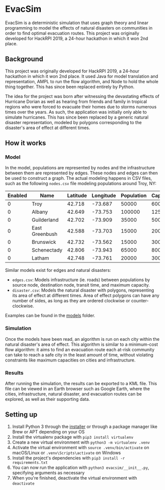 # EvacSim

EvacSim is a deterministic simulation that uses graph theory and linear
programming to model the effects of natural disasters on communities in order
to find optimal evacuation routes. This project was originally developed for
HackRPI 2019, a 24-hour hackathon in which it won 2nd place.

## Background

This project was originally developed for HackRPI 2019, a 24-hour hackathon in
which it won 2nd place. It used Java for model translation and representation,
AMPL to run the flow algorithm, and Node to hold the whole thing together.
This has since been replaced entirely by Python.

The idea for the project was born after witnessing the devastating effects of
Hurricane Dorian as well as hearing from friends and family in tropical regions
who were forced to evacuate their homes due to storms numerous times over the
years. As such, the application was initially only able to simulate hurricanes.
This has since been replaced by a generic natural disaster representation,
modeled by polygons corresponding to the disaster's area of effect at different
times.

## How it works

### Model

In the model, populations are represented by nodes and the infrastructure
between them are represented by edges. These nodes and edges can then be used
to construct a graph. The actual modeling happens in CSV files, such as the
following `nodes.csv` file modeling populations around Troy, NY:

| Enabled | Name           | Latitude | Longitude | Population | Capacity |
| ------- | -------------- | -------- | --------- | ---------- | -------- |
| 0       | Troy           | 42.718   | -73.687   | 50000      | 60000    |
| 0       | Albany         | 42.649   | -73.753   | 100000     | 125000   |
| 0       | Guilderland    | 42.702   | -73.909   | 35000      | 50000    |
| 0       | East Greenbush | 42.588   | -73.703   | 15000      | 20000    |
| 0       | Brunswick      | 42.732   | -73.562   | 15000      | 30000    |
| 0       | Schenectady    | 42.806   | -73.943   | 65000      | 80000    |
| 0       | Latham         | 42.748   | -73.761   | 20000      | 30000    |

Similar models exist for edges and natural disasters:
- `edges.csv`: Models infrastructure (ie. roads) between populations by source
  node, destination node, transit time, and maximum capacity.
- `disaster.csv`: Models the natural disaster with polygons, representing its
  area of effect at different times. Area of effect polygons can have any
  number of sides, as long as they are ordered clockwise or counter-clockwise.

Examples can be found in the [models](../models/) folder.

### Simulation

Once the models have been read, an algorithm is run on each city within the
natural disaster's area of effect. This algorithm is similar to a minimum-cost
flow algorithm: it aims to find an evacuation route each at-risk community can
take to reach a safe city in the least amount of time, without violating
constraints like maximum capacities on cities and infrastructure.

### Results

After running the simulation, the results can be exported to a KML file. This
file can be viewed in an Earth browser such as Google Earth, where the cities,
infrastructure, natural disaster, and evacuation routes can be explored, as
well as their supporting data.

## Setting up

1. Install Python 3 through the [installer](https://www.python.org/downloads/)
   or through a package manager like Brew or APT depending on your OS
2. Install the virtualenv package with `pip3 install virtualenv`
3. Create a new virtual environment with `python3 -m virtualenv .venv`
4. Activate the virtual environment with `source .venv/bin/activate` on
   macOS/Linux or `.venv\Scripts\activate` on Windows
5. Install the project's dependencies with `pip3 install -r requirements.txt`
6. You can now run the application with `python3 evacsim/__init__.py`,
   specifying arguments as necessary
7. When you're finished, deactivate the virtual environment with `deactivate`

